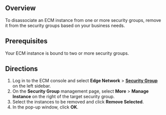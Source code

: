 ## Overview
To disassociate an ECM instance from one or more security groups, remove it from the security groups based on your business needs.

## Prerequisites
Your ECM instance is bound to two or more security groups.

## Directions

1. Log in to the ECM console and select **Edge Network** > **[Security Group](https://console.cloud.tencent.com/ecm/safe)** on the left sidebar.
3. On the **Security Group** management page, select **More** > **Manage Instance** on the right of the target security group.
4. Select the instances to be removed and click **Remove Selected**.
5. In the pop-up window, click **OK**.

